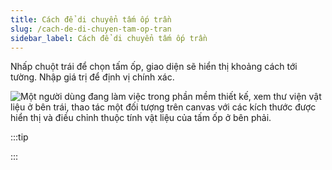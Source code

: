 ```yaml
---
title: Cách để di chuyển tấm ốp trần
slug: /cach-de-di-chuyen-tam-op-tran
sidebar_label: Cách để di chuyển tấm ốp trần
---
```


Nhấp chuột trái để chọn tấm ốp, giao diện sẽ hiển thị khoảng cách tới tường. Nhập giá trị để định vị chính xác.

![Một người dùng đang làm việc trong phần mềm thiết kế, xem thư viện vật liệu ở bên trái, thao tác một đối tượng trên canvas với các kích thước được hiển thị và điều chỉnh thuộc tính vật liệu của tấm ốp ở bên phải.](https://storage.googleapis.com/jegavn_kb/image_jegavn/799.1.png)

:::tip

:::